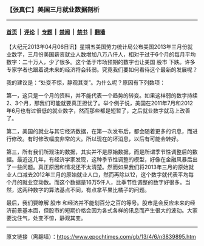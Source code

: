 ### 【张真仁】美国三月就业数据剖析

---

#### [首页](../../../..?n3839895) &nbsp;|&nbsp; [评论](../../../../../epoch-comment?n3839895) &nbsp;|&nbsp; [专题](../../../../../epoch-special?n3839895) &nbsp;|&nbsp; [禁闻](../../../../../epoch-news?n3839895) &nbsp;|&nbsp; [禁书](../../../../../books?n3839895) &nbsp;|&nbsp; [翻墙](https://github.com/gfw-breaker/nogfw/blob/master/README.md?n3839895)


<div class="post_content" id="artbody" itemprop="articleBody">
 <!-- article content begin -->
 <p>
  【大纪元2013年04月06日讯】星期五美国劳力统计局公布美国2013年三月份就业数字，三月份美国薪资就业人数增加八万八仟人，相对于过于6个月的每月平均数字：二十万人，少了很多。这个低于巿场预期的数字也让美国
  <ok href="https://www.epochtimes.com/gb/tag/%E8%82%A1%E5%B8%82.html">
   股市
  </ok>
  下跌。许多专家学者也跟着说未来的经济将会转弱。究竟我们要如何看待这个最新的发展呢？
 </p>
 <p>
  我的建议是：“处变不惊，静观其变”。为什么呢？原因有下列数项：
 </p>
 <p>
  第一，这只是一个月的资料，并不能代表一个趋势的转变。如果这样弱的数字持续2、3个月，那我们可能就要真正担忧了。举个例子说，美国在2011年7月和2012年6月也有过很低的就业数字，然而那些都是短暂了，之后就业数字就马上改善了。
 </p>
 <p>
  第二，美国的就业与其它经济数据，在第一次发布后，都会随着更多的讯息，而进行修改。有时修改幅度非常的大。所以现在的坏消息，以后有可能会转好。
 </p>
 <p>
  第三，所有我们所观注的数据，其实并不是原始数据，而是所谓季节性调整后的数据。最近这几年，有经济学家发现，这种季节性调整的模型，好像在金融风暴后出了一些问题。真正原因和情况还不太清楚。然而如果我们将2013年三月的原始就业人口减去2012年三月的原始就业人口，然而再除以12，这个数字就代表平均每个月的就业变动数。而这个数据是16万5仟人，比季节性调整的数字好很多。当然，这两种数字的算法基点不同，有点拿苹果比橘子的问题。
 </p>
 <p>
  最后，我们要暸解
  <ok href="https://www.epochtimes.com/gb/tag/%E8%82%A1%E5%B8%82.html">
   股市
  </ok>
  和经济并不能划百分之百的等号。股市是会反应未来的经济前景基本面，但股市的短期价格会因为各式各样的讯息而产生很大的波动。大家要沈住气，处变不惊，静观其变。
 </p>
 <!-- article content end -->
 <div id="below_article_ad">
 </div>
</div>


---

原文链接（需翻墙）：https://www.epochtimes.com/gb/13/4/6/n3839895.htm